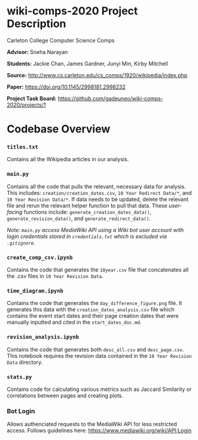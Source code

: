 # wiki-comps-2020 Project Description
Carleton College Computer Science Comps

__Advisor:__ Sneha Narayan

__Students:__ Jackie Chan, James Gardner, Junyi Min, Kirby Mitchell

__Source:__ http://www.cs.carleton.edu/cs_comps/1920/wikipedia/index.php

__Paper:__ https://doi.org/10.1145/2998181.2998232

__Project Task Board:__ https://github.com/gadeuneo/wiki-comps-2020/projects/1

# Codebase Overview

### `titles.txt`
Contains all the Wikipedia articles in our analysis.

### `main.py`
Contains all the code that pulls the relevant, necessary data for analysis. This includes: `creation/creation_dates.csv`, `10 Year Redirect Data/*`, and `10 Year Revision Data/*`. If data needs to be updated, delete the relevant file and rerun the relevant helper function to pull that data. These *user-facing* functions include: `generate_creation_dates_data()`, `generate_revision_data()`, and `generate_redirect_data()`.

*Note: `main.py` access MediaWiki API using a Wiki bot user account with login credentials stored in `credentials.txt` which is excluded via `.gitignore`.*

### `create_comp_csv.ipynb`
Contains the code that generates the `10year.csv` file that concatenates all the .csv files in `10 Year Revision Data`.

### `time_diagram.ipynb`
Contains the code that generates the `day_difference_figure.png` file. It generates this data with the `creation_dates_analysis.csv` file which contains the event start dates and their page creation dates that were manually inputted and cited in the `start_dates_doc.md`.

### `revision_analysis.ipynb`
Contains the code that generates both `desc_all.csv` and `desc_page.csv`. This notebook requires the revision data contained in the `10 Year Revision Data` directory.

### `stats.py`
Contains code for calculating various metrics such as Jaccard Similarity or correlations between pages and creating plots.

### Bot Login
Allows authenciated requests to the MediaWiki API for less restricted access. Follows guidelines here: https://www.mediawiki.org/wiki/API:Login